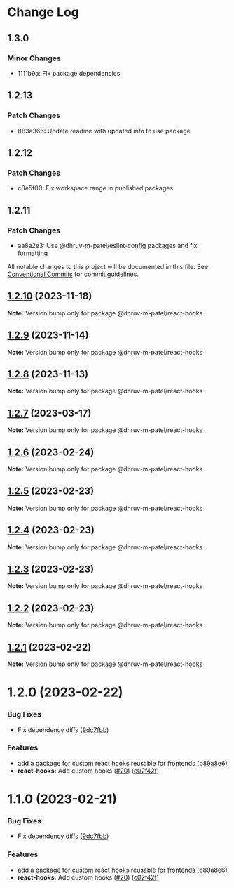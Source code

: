 # Change Log

## 1.3.0

### Minor Changes

- 1111b9a: Fix package dependencies

## 1.2.13

### Patch Changes

- 883a366: Update readme with updated info to use package

## 1.2.12

### Patch Changes

- c8e5f00: Fix workspace range in published packages

## 1.2.11

### Patch Changes

- aa8a2e3: Use @dhruv-m-patel/eslint-config packages and fix formatting

All notable changes to this project will be documented in this file.
See [Conventional Commits](https://conventionalcommits.org) for commit guidelines.

## [1.2.10](https://github.com/dhruv-m-patel/packages/compare/@dhruv-m-patel/react-hooks@1.2.9...@dhruv-m-patel/react-hooks@1.2.10) (2023-11-18)

**Note:** Version bump only for package @dhruv-m-patel/react-hooks

## [1.2.9](https://github.com/dhruv-m-patel/packages/compare/@dhruv-m-patel/react-hooks@1.2.8...@dhruv-m-patel/react-hooks@1.2.9) (2023-11-14)

**Note:** Version bump only for package @dhruv-m-patel/react-hooks

## [1.2.8](https://github.com/dhruv-m-patel/packages/compare/@dhruv-m-patel/react-hooks@1.2.7...@dhruv-m-patel/react-hooks@1.2.8) (2023-11-13)

**Note:** Version bump only for package @dhruv-m-patel/react-hooks

## [1.2.7](https://github.com/dhruv-m-patel/packages/compare/@dhruv-m-patel/react-hooks@1.2.6...@dhruv-m-patel/react-hooks@1.2.7) (2023-03-17)

**Note:** Version bump only for package @dhruv-m-patel/react-hooks

## [1.2.6](https://github.com/dhruv-m-patel/node-react-monorepo/compare/@dhruv-m-patel/react-hooks@1.2.5...@dhruv-m-patel/react-hooks@1.2.6) (2023-02-24)

**Note:** Version bump only for package @dhruv-m-patel/react-hooks

## [1.2.5](https://github.com/dhruv-m-patel/node-react-monorepo/compare/@dhruv-m-patel/react-hooks@1.2.4...@dhruv-m-patel/react-hooks@1.2.5) (2023-02-23)

**Note:** Version bump only for package @dhruv-m-patel/react-hooks

## [1.2.4](https://github.com/dhruv-m-patel/node-react-monorepo/compare/@dhruv-m-patel/react-hooks@1.2.3...@dhruv-m-patel/react-hooks@1.2.4) (2023-02-23)

**Note:** Version bump only for package @dhruv-m-patel/react-hooks

## [1.2.3](https://github.com/dhruv-m-patel/node-react-monorepo/compare/@dhruv-m-patel/react-hooks@1.2.2...@dhruv-m-patel/react-hooks@1.2.3) (2023-02-23)

**Note:** Version bump only for package @dhruv-m-patel/react-hooks

## [1.2.2](https://github.com/dhruv-m-patel/node-react-monorepo/compare/@dhruv-m-patel/react-hooks@1.2.1...@dhruv-m-patel/react-hooks@1.2.2) (2023-02-23)

**Note:** Version bump only for package @dhruv-m-patel/react-hooks

## [1.2.1](https://github.com/dhruv-m-patel/node-react-monorepo/compare/@dhruv-m-patel/react-hooks@1.2.0...@dhruv-m-patel/react-hooks@1.2.1) (2023-02-22)

**Note:** Version bump only for package @dhruv-m-patel/react-hooks

# 1.2.0 (2023-02-22)

### Bug Fixes

- Fix dependency diffs ([9dc7fbb](https://github.com/dhruv-m-patel/node-react-monorepo/commit/9dc7fbb59532590da154c9bb136de19716100aba))

### Features

- add a package for custom react hooks reusable for frontends ([b89a8e6](https://github.com/dhruv-m-patel/node-react-monorepo/commit/b89a8e6c5d71f7cb89cb2f3260ffb8bbe5b7740a))
- **react-hooks:** Add custom hooks ([#20](https://github.com/dhruv-m-patel/node-react-monorepo/issues/20)) ([c02f42f](https://github.com/dhruv-m-patel/node-react-monorepo/commit/c02f42f215f9ba7443590e68828cb368eb2f4970))

# 1.1.0 (2023-02-21)

### Bug Fixes

- Fix dependency diffs ([9dc7fbb](https://github.com/dhruv-m-patel/node-react-monorepo/commit/9dc7fbb59532590da154c9bb136de19716100aba))

### Features

- add a package for custom react hooks reusable for frontends ([b89a8e6](https://github.com/dhruv-m-patel/node-react-monorepo/commit/b89a8e6c5d71f7cb89cb2f3260ffb8bbe5b7740a))
- **react-hooks:** Add custom hooks ([#20](https://github.com/dhruv-m-patel/node-react-monorepo/issues/20)) ([c02f42f](https://github.com/dhruv-m-patel/node-react-monorepo/commit/c02f42f215f9ba7443590e68828cb368eb2f4970))
